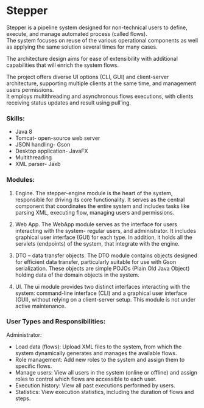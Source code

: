 # Stepper
Stepper is a pipeline system designed for non-technical users to define, execute, and manage automated process (called flows).   
The system focuses on reuse of the various operational components as well as applying the same solution several times for many cases. 

The architecture design aims for ease of extensibility with additional capabilities that will enrich the system flows.

The project offers diverse UI options (CLI, GUI) and client-server architecture, supporting multiple clients at the same time, and management users permissions.   
It employs multithreading and asynchronous flows executions, with clients receiving status updates and result using pull’ing.

### Skills:
-	Java 8
-	Tomcat- open-source web server
-	JSON handling- Gson
-	Desktop application- JavaFX
-	Multithreading
- XML parser- Jaxb

### Modules:
1.	Engine. 
The stepper-engine module is the heart of the system, responsible for driving its core functionality. It serves as the central component that coordinates the entire system and includes tasks like parsing XML, executing flow, managing users and permissions.

2.	Web App.
The WebApp module serves as the interface for users interacting with the system- regular users, and administrator. It includes graphical user interface (GUI) for each type. In addition, it holds all the servlets (endpoints) of the system, that integrate with the engine.

3.	DTO – data transfer objects.
The DTO module contains objects designed for efficient data transfer, particularly suitable for use with Gson serialization. These objects are simple POJOs (Plain Old Java Object) holding data of the domain objects in the system.

4.	UI.
The ui module provides two distinct interfaces interacting with the system: command-line interface (CLI) and a graphical user interface (GUI), without relying on a client-server setup. This module is not under active maintenance.


### User Types and Responsibilities:
Administrator:
-	Load data (flows): Upload XML files to the system, from which the system dynamically generates and manages the available flows.
-	Role management: Add new roles to the system and assign them to specific flows.
-	Manage users: View all users in the system (online or offline) and assign roles to control which flows are accessible to each user.
-	Execution history: View all past executions performed by users.
-	Statistics: View execution statistics, including the duration of flows and steps.





  

